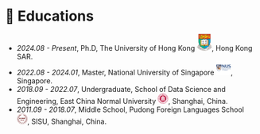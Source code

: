 # 📖 Educations
- *2024.08 - Present*, Ph.D, The University of Hong Kong  <img src='./images/logos/hku_logo.png' style='width: 2.15em;'>, Hong Kong SAR.
- *2022.08 - 2024.01*, Master, National University of Singapore  <img src='./images/svgs/NUS-logo.svg' style='width: 2.1em;'>, Singapore.
- *2018.09 - 2022.07*, Undergraduate, School of Data Science and Engineering, East China Normal University  <img src='./images/svgs/ECNU-logo.svg.png' style='width: 1.5em;'>, Shanghai, China.
- *2011.09 - 2018.07*, Middle School, Pudong Foreign Languages School  <img src='./images/svgs/PFLS-logo.png' style='width: 1.5em;'>, SISU, Shanghai, China.
